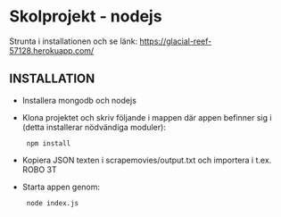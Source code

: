 # Skolprojekt - nodejs

Strunta i installationen och se länk:
https://glacial-reef-57128.herokuapp.com/



INSTALLATION
------------
 * Installera mongodb och nodejs
 
 * Klona projektet och skriv följande i mappen där appen befinner sig i (detta installerar nödvändiga moduler): 

        npm install

* Kopiera JSON texten i scrapemovies/output.txt och importera i t.ex. ROBO 3T

 * Starta appen genom:
 
        node index.js


